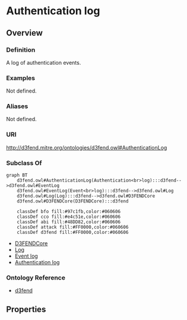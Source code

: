 # Authentication log

## Overview

### Definition
A log of authentication events.

### Examples
Not defined.

### Aliases
Not defined.

### URI
http://d3fend.mitre.org/ontologies/d3fend.owl#AuthenticationLog

### Subclass Of
```mermaid
graph BT
    d3fend.owl#AuthenticationLog(Authentication<br>log):::d3fend-->d3fend.owl#EventLog
    d3fend.owl#EventLog(Event<br>log):::d3fend-->d3fend.owl#Log
    d3fend.owl#Log(Log):::d3fend-->d3fend.owl#D3FENDCore
    d3fend.owl#D3FENDCore(D3FENDCore):::d3fend
    
    classDef bfo fill:#97c1fb,color:#060606
    classDef cco fill:#e4c51e,color:#060606
    classDef abi fill:#48DD82,color:#060606
    classDef attack fill:#FF0000,color:#060606
    classDef d3fend fill:#FF0000,color:#060606
```

- [D3FENDCore](/docs/ontology/reference/model/D3FENDCore/D3FENDCore.md)
- [Log](/docs/ontology/reference/model/D3FENDCore/Log/Log.md)
- [Event log](/docs/ontology/reference/model/D3FENDCore/Log/Event%20log/Event%20log.md)
- [Authentication log](/docs/ontology/reference/model/D3FENDCore/Log/Event%20log/Authentication%20log/Authentication%20log.md)


### Ontology Reference
- [d3fend](http://d3fend.mitre.org/ontologies/d3fend.owl#)

## Properties
